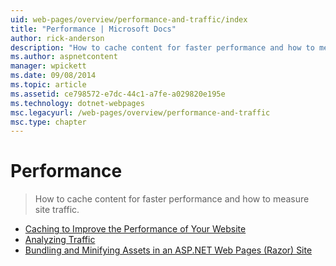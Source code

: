 ```yaml
---
uid: web-pages/overview/performance-and-traffic/index
title: "Performance | Microsoft Docs"
author: rick-anderson
description: "How to cache content for faster performance and how to measure site traffic."
ms.author: aspnetcontent
manager: wpickett
ms.date: 09/08/2014
ms.topic: article
ms.assetid: ce798572-e7dc-44c1-a7fe-a029820e195e
ms.technology: dotnet-webpages
msc.legacyurl: /web-pages/overview/performance-and-traffic
msc.type: chapter
---
```

Performance
====================
> How to cache content for faster performance and how to measure site traffic.


- [Caching to Improve the Performance of Your Website](15-caching-to-improve-the-performance-of-your-website.md)
- [Analyzing Traffic](14-analyzing-traffic.md)
- [Bundling and Minifying Assets in an ASP.NET Web Pages (Razor) Site](bundling-and-minifying-assets-in-an-aspnet-web-pages-razor-site.md)

